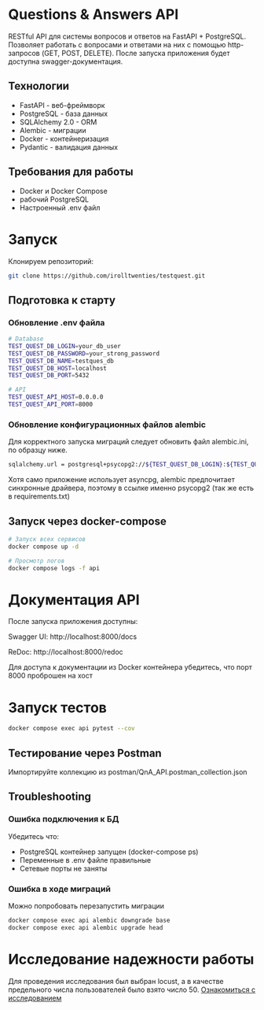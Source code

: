 # Questions & Answers API

RESTful API для системы вопросов и ответов на FastAPI + PostgreSQL.
Позволяет работать с вопросами и ответами на них с помощью http-запросов (GET, POST, DELETE).
После запуска приложения будет доступна swagger-документация.

## Технологии

- FastAPI - веб-фреймворк
- PostgreSQL - база данных  
- SQLAlchemy 2.0 - ORM
- Alembic - миграции
- Docker - контейнеризация
- Pydantic - валидация данных

## Требования для работы

- Docker и Docker Compose
- рабочий PostgreSQL
- Настроенный .env файл

# Запуск
Клонируем репозиторий:
```bash
git clone https://github.com/irolltwenties/testquest.git
```

## Подготовка к старту
### Обновление .env файла
```bash
# Database
TEST_QUEST_DB_LOGIN=your_db_user
TEST_QUEST_DB_PASSWORD=your_strong_password
TEST_QUEST_DB_NAME=testques_db
TEST_QUEST_DB_HOST=localhost
TEST_QUEST_DB_PORT=5432

# API
TEST_QUEST_API_HOST=0.0.0.0
TEST_QUEST_API_PORT=8000
```
### Обновление конфигурационных файлов alembic
Для корректного запуска миграций следует обновить файл alembic.ini, по образцу ниже.
```bash
sqlalchemy.url = postgresql+psycopg2://${TEST_QUEST_DB_LOGIN}:${TEST_QUEST_DB_PASSWORD}@${TEST_QUEST_DB_HOST}:${TEST_QUEST_DB_PORT}/${TEST_QUEST_DB_NAME}
```
Хотя само приложение использует asyncpg, alembic предпочитает синхронные драйвера, поэтому в ссылке именно psycopg2 (так же есть в requirements.txt)
## Запуск через docker-compose

```bash
# Запуск всех сервисов
docker compose up -d

# Просмотр логов
docker compose logs -f api
```

# Документация API
После запуска приложения доступны:

Swagger UI: http://localhost:8000/docs

ReDoc: http://localhost:8000/redoc

Для доступа к документации из Docker контейнера убедитесь, что порт 8000 проброшен на хост
# Запуск тестов
```bash
docker compose exec api pytest --cov
```
## Тестирование через Postman
Импортируйте коллекцию из postman/QnA_API.postman_collection.json

## Troubleshooting
### Ошибка подключения к БД
Убедитесь что:
- PostgreSQL контейнер запущен (docker-compose ps)
- Переменные в .env файле правильные
- Сетевые порты не заняты
### Ошибка в ходе миграций
Можно попробовать перезапустить миграции
```bash
docker compose exec api alembic downgrade base
docker compose exec api alembic upgrade head
```

# Исследование надежности работы
Для проведения исследования был выбран locust, а в качестве предельного 
числа пользователей было взято число 50.
[Ознакомиться с исследованием](./BENCH-ru.md)